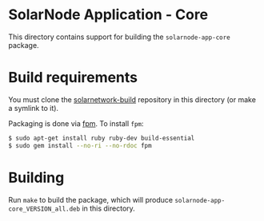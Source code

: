 # SolarNode Application - Core

This directory contains support for building the `solarnode-app-core` package.

# Build requirements

You must clone the [solarnetwork-build][sn-build] repository in this directory (or make a symlink
to it).

Packaging is done via [fpm][fpm]. To install `fpm`:

```sh
$ sudo apt-get install ruby ruby-dev build-essential
$ sudo gem install --no-ri --no-rdoc fpm
```

# Building

Run `make` to build the package, which will produce `solarnode-app-core_VERSION_all.deb` in
this directory.

[fpm]: https://github.com/jordansissel/fpm
[sn-build]: https://github.com/SolarNetwork/solarnetwork-build/
